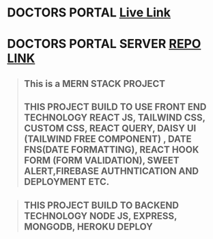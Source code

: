 # DOCTORS PORTAL [Live Link](https://doctors-portal-8a03e.web.app/)

# DOCTORS PORTAL SERVER [REPO LINK](https://github.com/kakon-ray/Doctors-Server)

> ## This is a MERN STACK PROJECT
>
> ## THIS PROJECT BUILD TO USE FRONT END TECHNOLOGY REACT JS, TAILWIND CSS, CUSTOM CSS, REACT QUERY, DAISY UI (TAILWIND FREE COMPONENT) , DATE FNS(DATE FORMATTING), REACT HOOK FORM (FORM VALIDATION), SWEET ALERT,FIREBASE AUTHNTICATION AND DEPLOYMENT ETC.

> ## THIS PROJECT BUILD TO BACKEND TECHNOLOGY NODE JS, EXPRESS, MONGODB, HEROKU DEPLOY

